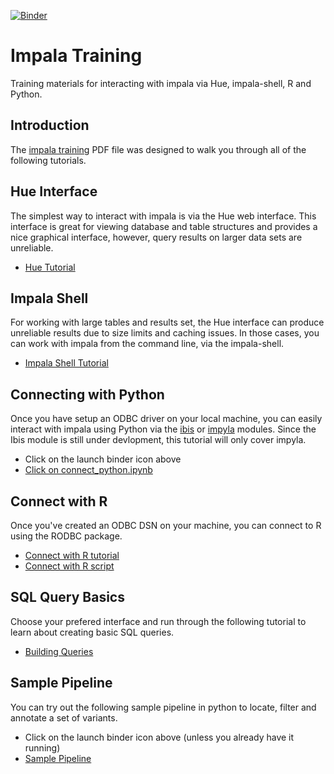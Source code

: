 [![Binder](http://mybinder.org/badge.svg)](http://mybinder.org/repo/summerela/impala_training)

# Impala Training
Training materials for interacting with impala via Hue, impala-shell, R and Python. 

## Introduction
The [impala training](https://github.com/summerela/impala_training/blob/master/impala_training_public.pdf) PDF file was designed to walk you through all of the following tutorials. 

## Hue Interface
The simplest way to interact with impala is via the Hue web interface. This interface is great for viewing database and table structures and provides a nice graphical interface, however, query results on larger data sets are unreliable. 

- [Hue Tutorial](https://github.com/summerela/impala_training/blob/master/using_hue.pdf)  

## Impala Shell 
For working with large tables and results set, the Hue interface can produce unreliable results due to size limits and caching issues. In those cases, you can work with impala from the command line, via the impala-shell.

- [Impala Shell Tutorial](https://github.com/summerela/impala_training/blob/master/impala_shell.ipynb)

## Connecting with Python
Once you have setup an ODBC driver on your local machine, you can easily interact with impala using Python via the [ibis](http://www.ibis-project.org/) or [impyla](https://github.com/cloudera/impyla) modules. Since the Ibis module is still under devlopment, this tutorial will only cover impyla.

- Click on the launch binder icon above  
- [Click on connect_python.ipynb](https://github.com/summerela/impala_training/blob/master/connect_python.ipynb)  

## Connect with R
Once you've created an ODBC DSN on your machine, you can connect to R using the RODBC package. 

- [Connect with R tutorial](https://github.com/summerela/impala_training/blob/master/connect_with_R.md)  
- [Connect with R script](https://github.com/summerela/impala_training/blob/master/connect_R.R)  

## SQL Query Basics
Choose your prefered interface and run through the following tutorial to learn about creating basic SQL queries. 

- [Building Queries](https://github.com/summerela/impala_training/blob/master/building_queries.md)  

## Sample Pipeline
You can try out the following sample pipeline in python to locate, filter and annotate a set of variants. 

- Click on the launch binder icon above (unless you already have it running)
- [Sample Pipeline](https://github.com/summerela/impala_training/blob/master/variant_pipeline_python.ipynb)

